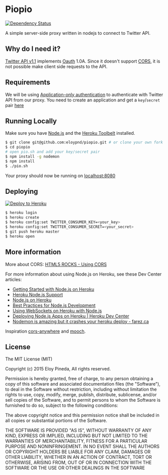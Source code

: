 # Piopio

[![Dependency Status](https://www.versioneye.com/user/projects/55f2084ad4d204001c0000f1/badge.svg?style=flat)](https://www.versioneye.com/user/projects/55f2084ad4d204001c0000f1)

A simple server-side proxy written in nodejs to connect to Twitter API.

## Why do I need it?

[Twitter API v1.1](https://dev.twitter.com/rest/public) implements [Oauth](http://oauth.net/) 1.0A. Since it doesn't support [CORS](http://www.w3.org/TR/cors/), it is not possible make client side requests to the API.

## Requirements

We will be using [Application-only authentication](https://dev.twitter.com/oauth/application-only) to authenticate with Twitter API from our proxy. You need to create an application and get a `key`/`secret` pair [here](https://apps.twitter.com/)

## Running Locally

Make sure you have [Node.js](http://nodejs.org/) and the [Heroku Toolbelt](https://toolbelt.heroku.com/) installed.

```sh
$ git clone git@github.com:eloypnd/piopio.git # or clone your own fork
$ cd piopio
# open pio.sh and add your key/secret pair
$ npm install -g nodemon
$ npm install
$ ./pio.sh
```

Your proxy should now be running on [localhost:8080](http://localhost:8080)

## Deploying

[![Deploy to Heroku](https://www.herokucdn.com/deploy/button.png)](https://heroku.com/deploy)

```sh
$ heroku login
$ heroku create
$ heroku config:set TWITTER_CONSUMER_KEY=<your_key>
$ heroku config:set TWITTER_CONSUMER_SECRET=<your_secret>
$ git push heroku master
$ heroku open
```

## More information

More about CORS: [HTML5 ROCKS - Using CORS](http://www.html5rocks.com/en/tutorials/cors/)

For more information about using Node.js on Heroku, see these Dev Center articles:

- [Getting Started with Node.js on Heroku](https://devcenter.heroku.com/articles/getting-started-with-nodejs)
- [Heroku Node.js Support](https://devcenter.heroku.com/articles/nodejs-support)
- [Node.js on Heroku](https://devcenter.heroku.com/categories/nodejs)
- [Best Practices for Node.js Development](https://devcenter.heroku.com/articles/node-best-practices)
- [Using WebSockets on Heroku with Node.js](https://devcenter.heroku.com/articles/node-websockets)
- [Deploying Node.js Apps on Heroku | Heroku Dev Center](https://devcenter.heroku.com/articles/deploying-nodejs)
- [Nodemon is amazing but it crashes your heroku deploy - farez.ca](http://farez.ca/Nodemon-is-amazing-but-it-crashes-your-heroku-deploy/)

Inspiration [cors-anywhere](https://github.com/Rob--W/cors-anywhere)
and [mooch](https://github.com/eloquent/mooch/tree/master).


## License

The MIT License (MIT)

Copyright (c) 2015 Eloy Pineda, All rights reserved.

Permission is hereby granted, free of charge, to any person obtaining a copy
of this software and associated documentation files (the "Software"), to deal
in the Software without restriction, including without limitation the rights
to use, copy, modify, merge, publish, distribute, sublicense, and/or sell
copies of the Software, and to permit persons to whom the Software is
furnished to do so, subject to the following conditions:

The above copyright notice and this permission notice shall be included in
all copies or substantial portions of the Software.

THE SOFTWARE IS PROVIDED "AS IS", WITHOUT WARRANTY OF ANY KIND, EXPRESS OR
IMPLIED, INCLUDING BUT NOT LIMITED TO THE WARRANTIES OF MERCHANTABILITY,
FITNESS FOR A PARTICULAR PURPOSE AND NONINFRINGEMENT. IN NO EVENT SHALL THE
AUTHORS OR COPYRIGHT HOLDERS BE LIABLE FOR ANY CLAIM, DAMAGES OR OTHER
LIABILITY, WHETHER IN AN ACTION OF CONTRACT, TORT OR OTHERWISE, ARISING FROM,
OUT OF OR IN CONNECTION WITH THE SOFTWARE OR THE USE OR OTHER DEALINGS IN
THE SOFTWARE
